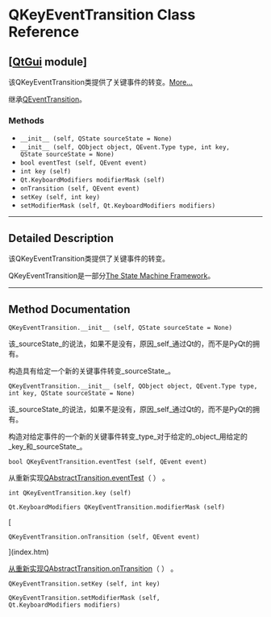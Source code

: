 # QKeyEventTransition Class Reference

## [[QtGui](index.htm) module]

该QKeyEventTransition类提供了关键事件的转变。[More...](#details)

继承[QEventTransition](qeventtransition.html)。

### Methods

*   `__init__ (self, QState sourceState = None)`
*   `__init__ (self, QObject object, QEvent.Type type, int key, QState sourceState = None)`
*   `bool eventTest (self, QEvent event)`
*   `int key (self)`
*   `Qt.KeyboardModifiers modifierMask (self)`
*   `onTransition (self, QEvent event)`
*   `setKey (self, int key)`
*   `setModifierMask (self, Qt.KeyboardModifiers modifiers)`

* * *

## Detailed Description

该QKeyEventTransition类提供了关键事件的转变。

QKeyEventTransition是一部分[The State Machine Framework](index.htm)。

* * *

## Method Documentation

```
QKeyEventTransition.__init__ (self, QState sourceState = None)
```

该_sourceState_的说法，如果不是没有，原因_self_通过Qt的，而不是PyQt的拥有。

构造具有给定一个新的关键事件转变_sourceState_。

```
QKeyEventTransition.__init__ (self, QObject object, QEvent.Type type, int key, QState sourceState = None)
```

该_sourceState_的说法，如果不是没有，原因_self_通过Qt的，而不是PyQt的拥有。

构造对给定事件的一个新的关键事件转变_type_对于给定的_object_用给定的_key_和_sourceState_。

```
bool QKeyEventTransition.eventTest (self, QEvent event)
```

从重新实现[QAbstractTransition.eventTest](qabstracttransition.html#eventTest)（ ） 。

```
int QKeyEventTransition.key (self)
```

```
Qt.KeyboardModifiers QKeyEventTransition.modifierMask (self)
```

[

```
QKeyEventTransition.onTransition (self, QEvent event)
```

](index.htm)

[从重新实现](index.htm)[QAbstractTransition.onTransition](qabstracttransition.html#onTransition)（ ） 。

```
QKeyEventTransition.setKey (self, int key)
```

```
QKeyEventTransition.setModifierMask (self, Qt.KeyboardModifiers modifiers)
```